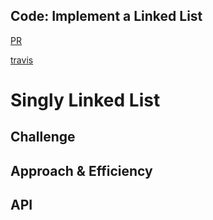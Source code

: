## Code: Implement a Linked List
[PR](https://github.com/charmedsatyr-401-advanced-javascript/data-structures-and-algorithms/pull/6)

[travis](https://travis-ci.org/charmedsatyr-401-advanced-javascript/data-structures-and-algorithms)

# Singly Linked List
<!-- Short summary or background information -->

## Challenge
<!-- Description of the challenge -->

## Approach & Efficiency
<!-- What approach did you take? Why? What is the Big O space/time for this approach? -->

## API
<!-- Description of each method publicly available to your Linked List -->
